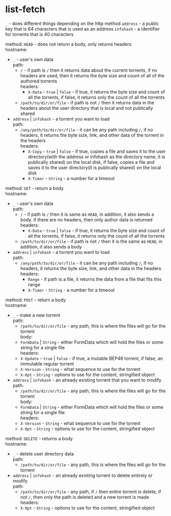 # list-fetch

`_` - does different things depending on the http method
`address` - a public key that is 64 characters that is used as an address
`infohash` - a identifier for torrents that is 40 characters

method: `HEAD` - does not return a body, only returns headers<br>
hostname:

- `_` - user's own data<br>
  path:
  - `/` - if path is `/` then it returns data about the current torrents, if no headers are used, then it returns the byte size and count of all of the authored torrents<br>
    headers:
    - `X-Data` - `true` | `false` - if true, it returns the byte size and count of all the torrents, if false, it returns only the count of all the torrents<br>
  - `/path/to/dir/or/file` - if path is not `/` then it returns data in the headers about the user directory that is local and not publically shared<br>
- `address` | `infohash` - a torrent you want to load<br>
  path:
  - `/any/path/to/dir/or/file` - it can be any path including `/`, if no headers, it returns the byte size, link, and other data of the torrent in the headers<br>
    headers:
    - `X-Copy` - `true` | `false` - if true, copies a file and saves it to the user directory(with the address or infohash as the directory name, it is publically shared) on the local disk, if false, copies a file and saves it to the user directory(it is publically shared) on the local disk<br>
    - `X-Timer` - `String` - a number for a timeout<br>

method: `GET` - return a body<br>
hostname:

- `_` - user's own data<br>
  path:
  - `/` - if path is `/` then it is same as `HEAD`, in addition, it also sends a body. if there are no headers, then only author data is returned<br>
    headers:
    - `X-Data` - `true` | `false` - if true, it returns the byte size and count of all the torrents, if false, it returns only the count of all the torrents<br>
  - `/path/to/dir/or/file` - if path is not `/` then it is the same as `HEAD`, in addition, it also sends a body<br>
- `address` | `infohash` - a torrent you want to load<br>
  path:
  - `/any/path/to/dir/or/file` - it can be any path including `/`, if no headers, it returns the byte size, link, and other data in the headers<br>
    headers:
    - `Range` - if path is a file, it returns the data from a file that fits this range<br>
    - `X-Timer` - `String` - a number for a timeout<br>

method: `POST` - return a body<br>
hostname:

- `_` - make a new torrent<br>
  path:
  - `/path/to/dir/or/file` - any path, this is where the files will go for the torrent<br>
    body:
  - `FormData` | `String` - either FormData which will hold the files or some string for a single file<br>
    headers:
  - `X-Update` - `true` | `false` - if true, a mutable BEP46 torrent, if false, an immutable regular torrent<br>
  - `X-Version` - `String` - what sequence to use for the torrent<br>
  - `X-Opt` - `String` - options to use for the content, stringified object<br>
- `address` | `infohash` - an already existing torrent that you want to modify<br>
  path:
  - `/path/to/dir/or/file` - any path, this is where the files will go for the torrent<br>
    body:
  - `FormData` | `String` - either FormData which will hold the files or some string for a single file<br>
    headers:
  - `X-Version` - `String` - what sequence to use for the torrent<br>
  - `X-Opt` - `String` - options to use for the content, stringified object<br>

method: `DELETE` - returns a body<br>
hostname:

- `_` - delete user directory data<br>
  path:
  - `/path/to/dir/or/file` - any path, this is where the files will go for the torrent<br>
- `address` | `infohash` - an already existing torrent to delete entirely or modify<br>
  path:
  - `/path/to/dir/or/file` - any path, if `/` then entire torrent is delete, if not `/`, then only the path is deleted and a new torrent is made
    headers:
  - `X-Opt` - `String` - options to use for the content, stringified object<br>
